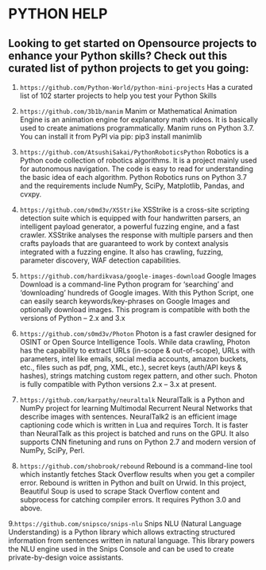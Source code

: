 # PYTHON HELP<br>
## Looking to get started on Opensource projects to enhance your Python skills? Check out this curated list of python projects to get you going:
1. `https://github.com/Python-World/python-mini-projects`  Has a curated list of 102 starter projects to help you test your Python Skills 

2. `https://github.com/3b1b/manim` Manim or Mathematical Animation Engine is an animation engine for explanatory math videos. It is basically used to create animations programmatically. Manim runs on Python 3.7. 
You can install it from PyPI via pip: pip3 install manimlib

3. `https://github.com/AtsushiSakai/PythonRoboticsPython` Robotics is a Python code collection of robotics algorithms. It is a project mainly used for autonomous navigation. The code is easy to read for understanding the basic idea of each algorithm. Python Robotics runs on Python 3.7 and the requirements include NumPy, SciPy, Matplotlib, Pandas, and cvxpy. 

4. `https://github.com/s0md3v/XSStrike` XSStrike is a cross-site scripting detection suite which is equipped with four handwritten parsers, an intelligent payload generator, a powerful fuzzing engine, and a fast crawler. XSStrike analyses the response with multiple parsers and then crafts payloads that are guaranteed to work by context analysis integrated with a fuzzing engine. It also has crawling, fuzzing, parameter discovery, WAF detection capabilities.

5. `https://github.com/hardikvasa/google-images-download` Google Images Download is a command-line Python program for ‘searching’ and ‘downloading’ hundreds of Google images. With this Python Script, one can easily search keywords/key-phrases on Google Images and optionally download images. This program is compatible with both the versions of Python – 2.x and 3.x

6. `https://github.com/s0md3v/Photon` Photon is a fast crawler designed for OSINT or Open Source Intelligence Tools. While data crawling, Photon has the capability to extract URLs (in-scope & out-of-scope), URLs with parameters, intel like emails, social media accounts, amazon buckets, etc., files such as pdf, png, XML, etc.), secret keys (auth/API keys & hashes), strings matching custom regex pattern, and other such. Photon is fully compatible with Python versions 2.x – 3.x at present.
 
7. `https://github.com/karpathy/neuraltalk` NeuralTalk is a Python and NumPy project for learning Multimodal Recurrent Neural Networks that describe images with sentences. NeuralTalk2 is an efficient image captioning code which is written in Lua and requires Torch. It is faster than NeuralTalk as this project is batched and runs on the GPU. It also supports CNN finetuning and runs on Python 2.7 and modern version of NumPy, SciPy, Perl.   

8. `https://github.com/shobrook/rebound` Rebound is a command-line tool which instantly fetches Stack Overflow results when you get a compiler error. Rebound is written in Python and built on Urwid. In this project, Beautiful Soup is used to scrape Stack Overflow content and subprocess for catching compiler errors. It requires Python 3.0 and above.

9.`https://github.com/snipsco/snips-nlu` Snips NLU (Natural Language Understanding) is a Python library which allows extracting structured information from sentences written in natural language. This library powers the NLU engine used in the Snips Console and can be used to create private-by-design voice assistants. 






